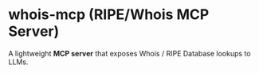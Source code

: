 # whois-mcp (RIPE/Whois MCP Server)

A lightweight **MCP server** that exposes Whois / RIPE Database lookups to LLMs.

